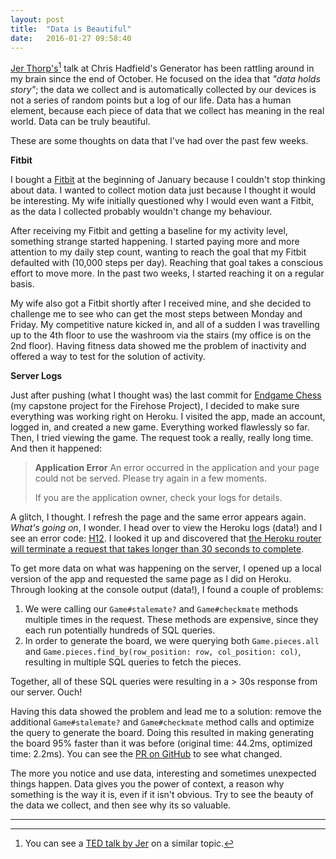 ```yaml
---
layout: post
title:  "Data is Beautiful"
date:   2016-01-27 09:58:40
---
```


[Jer Thorp's](http://blog.blprnt.com/)[^1] talk at Chris Hadfield's Generator has been rattling around in my brain since the end of October.  He focused on the idea that *"data holds story"*; the data we collect and is automatically collected by our devices is not a series of random points but a log of our life.  Data has a human element, because each piece of data that we collect has meaning in the real world.  Data can be truly beautiful.  

These are some thoughts on data that I've had over the past few weeks.

**Fitbit**

I bought a [Fitbit](fitbit.com/ca) at the beginning of January because I couldn't stop thinking about data.  I wanted to collect motion data just because I thought it would be interesting.  My wife initially questioned why I would even want a Fitbit, as the data I collected probably wouldn't change my behaviour.

After receiving my Fitbit and getting a baseline for my activity level, something strange started happening.  I started paying more and more attention to my daily step count, wanting to reach the goal that my Fitbit defaulted with (10,000 steps per day).  Reaching that goal takes a conscious effort to move more.  In the past two weeks, I started reaching it on a regular basis.

My wife also got a Fitbit shortly after I received mine, and she decided to challenge me to see who can get the most steps between Monday and Friday.  My competitive nature kicked in, and all of a sudden I was travelling up to the 4th floor to use the washroom via the stairs (my office is on the 2nd floor).  Having fitness data showed me the problem of inactivity and offered a way to test for the solution of activity.  

**Server Logs**

Just after pushing (what I thought was) the last commit for [Endgame Chess](endgame-chess.herokuapp.com) (my capstone project for the Firehose Project), I decided to make sure everything was working right on Heroku. I visited the app, made an account, logged in, and created a new game.  Everything worked flawlessly so far.  Then, I tried viewing the game.  The request took a really, really long time.  And then it happened: 

> <strong>Application Error</strong>
> An error occurred in the application and your page could not be served. Please try again in a few moments.
> 
>If you are the application owner, check your logs for details.

A glitch, I thought.  I refresh the page and the same error appears again.  *What's going on*, I wonder. I head over to view the Heroku logs (data!) and I see an error code: [H12](https://devcenter.heroku.com/articles/error-codes#h12-request-timeout).  I looked it up and discovered that [the Heroku router will terminate a request that takes longer than 30 seconds to complete](https://devcenter.heroku.com/articles/request-timeout).  

To get more data on what was happening on the server, I opened up a local version of the app and requested the same page as I did on Heroku.  Through looking at the console output (data!), I found a couple of problems: 

1. We were calling our `Game#stalemate?` and `Game#checkmate` methods multiple times in the request.  These methods are expensive, since they each run potentially hundreds of SQL queries. 
2. In order to generate the board, we were querying both `Game.pieces.all` and `Game.pieces.find_by(row_position: row, col_position: col)`, resulting in multiple SQL queries to fetch the pieces. 

Together, all of these SQL queries were resulting in a > 30s response from our server.  Ouch!  

Having this data showed the problem and lead me to a solution: remove the additional `Game#stalemate?` and `Game#checkmate` method calls and optimize the query to generate the board. Doing this resulted in making generating the board 95% faster than it was before (original time: 44.2ms, optimized time: 2.2ms). You can see the [PR on GitHub](https://github.com/teamendgame/endgame-chess/pull/82) to see what changed. 

The more you notice and use data, interesting and sometimes unexpected things happen.  Data gives you the power of context, a reason why something is the way it is, even if it isn't obvious.  Try to see the beauty of the data we collect, and then see why its so valuable. 

<hr />

[^1]: You can see a [TED talk by Jer](https://www.ted.com/talks/jer_thorp_make_data_more_human) on a similar topic. 